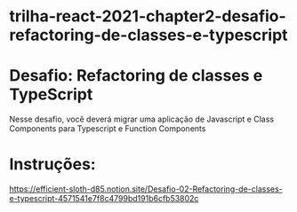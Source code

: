 # trilha-react-2021-chapter2-desafio-refactoring-de-classes-e-typescript

# Desafio: Refactoring de classes e TypeScript
Nesse desafio, você deverá migrar uma aplicação de Javascript e Class Components para Typescript e Function Components

# Instruções:
https://efficient-sloth-d85.notion.site/Desafio-02-Refactoring-de-classes-e-typescript-4571541e7f8c4799bd191b6cfb53802c
